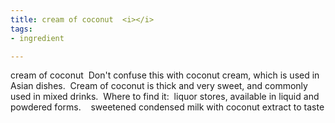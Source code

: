 ```yaml
---
title: cream of coconut  <i></i>
tags:
- ingredient

---
```

cream of coconut  Don't confuse this with coconut cream, which is used in Asian dishes.  Cream of coconut is thick and very sweet, and commonly used in mixed drinks.  Where to find it:  liquor stores, available in liquid and powdered forms.    sweetened condensed milk with coconut extract to taste

